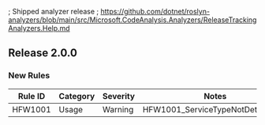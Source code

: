 ﻿; Shipped analyzer release
; https://github.com/dotnet/roslyn-analyzers/blob/main/src/Microsoft.CodeAnalysis.Analyzers/ReleaseTrackingAnalyzers.Help.md

## Release 2.0.0

### New Rules

Rule ID | Category | Severity | Notes
--------|----------|----------|--------------------
HFW1001 | Usage    | Warning  | HFW1001_ServiceTypeNotDetermined
